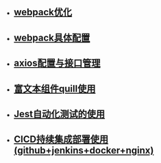 
- ## [webpack优化](https://juejin.cn/post/6905709040311992328)

- ## [webpack具体配置](https://juejin.cn/post/6844904170298818568)

- ## [axios配置与接口管理](https://juejin.cn/post/6889344390079184903)

- ## [富文本组件quill使用](https://juejin.cn/post/6910119980738560014)

- ## [Jest自动化测试的使用](https://juejin.cn/post/6914261906865946631)

- ## [CICD持续集成部署使用(github+jenkins+docker+nginx)](https://juejin.cn/post/6916016350490001415)
